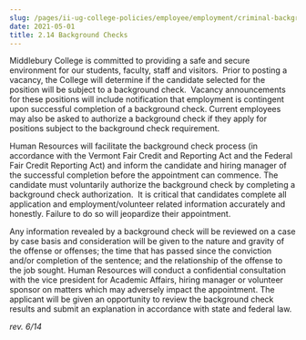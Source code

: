 ```yaml
---
slug: /pages/ii-ug-college-policies/employee/employment/criminal-background-ch
date: 2021-05-01
title: 2.14 Background Checks
---
```

Middlebury College is committed to providing a safe and secure environment for our students, faculty, staff and visitors.  Prior to posting a vacancy, the College will determine if the candidate selected for the position will be subject to a background check.  Vacancy announcements for these positions will include notification that employment is contingent upon successful completion of a background check. Current employees may also be asked to authorize a background check if they apply for positions subject to the background check requirement.

Human Resources will facilitate the background check process (in accordance with the Vermont Fair Credit and Reporting Act and the Federal Fair Credit Reporting Act) and inform the candidate and hiring manager of the successful completion before the appointment can commence. The candidate must voluntarily authorize the background check by completing a background check authorization.  It is critical that candidates complete all application and employment/volunteer related information accurately and honestly. Failure to do so will jeopardize their appointment.

Any information revealed by a background check will be reviewed on a case by case basis and consideration will be given to the nature and gravity of the offense or offenses; the time that has passed since the conviction and/or completion of the sentence; and the relationship of the offense to the job sought. Human Resources will conduct a confidential consultation with the vice president for Academic Affairs, hiring manager or volunteer sponsor on matters which may adversely impact the appointment. The applicant will be given an opportunity to review the background check results and submit an explanation in accordance with state and federal law.

_rev. 6/14_